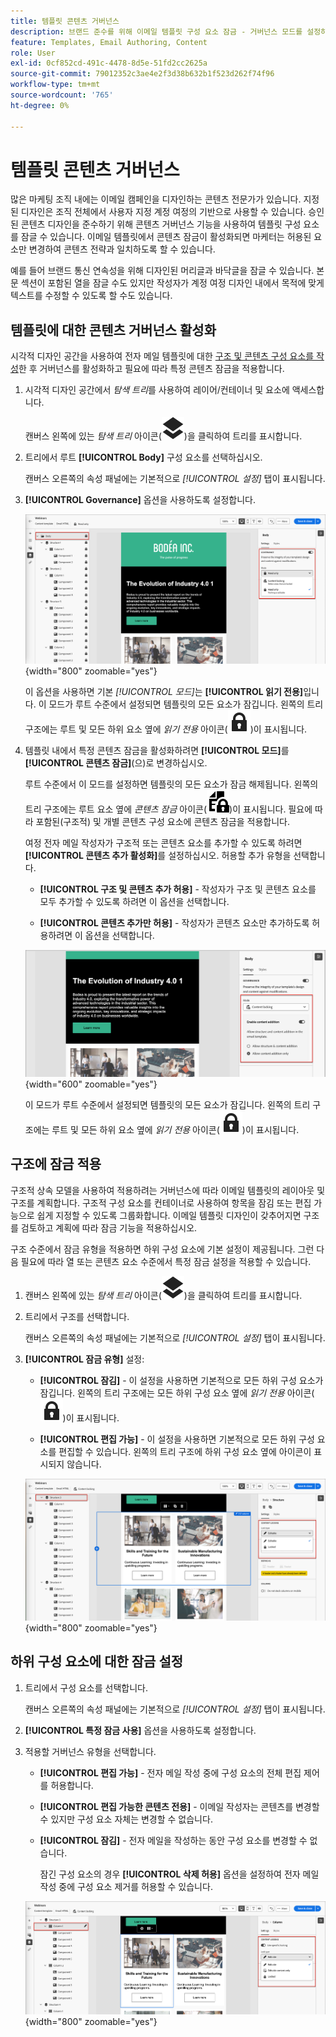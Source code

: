 ```yaml
---
title: 템플릿 콘텐츠 거버넌스
description: 브랜드 준수를 위해 이메일 템플릿 구성 요소 잠금 - 거버넌스 모드를 설정하고, 콘텐츠 편집을 제어하고, Journey Optimizer B2B edition에서 계정 여정 작성자에 대한 권한을 관리합니다.
feature: Templates, Email Authoring, Content
role: User
exl-id: 0cf852cd-491c-4478-8d5e-51fd2cc2625a
source-git-commit: 79012352c3ae4e2f3d38b632b1f523d262f74f96
workflow-type: tm+mt
source-wordcount: '765'
ht-degree: 0%

---
```


# 템플릿 콘텐츠 거버넌스

많은 마케팅 조직 내에는 이메일 캠페인을 디자인하는 콘텐츠 전문가가 있습니다. 지정된 디자인은 조직 전체에서 사용자 지정 계정 여정의 기반으로 사용할 수 있습니다. 승인된 콘텐츠 디자인을 준수하기 위해 콘텐츠 거버넌스 기능을 사용하여 템플릿 구성 요소를 잠글 수 있습니다. 이메일 템플릿에서 콘텐츠 잠금이 활성화되면 마케터는 허용된 요소만 변경하여 콘텐츠 전략과 일치하도록 할 수 있습니다.

예를 들어 브랜드 통신 연속성을 위해 디자인된 머리글과 바닥글을 잠글 수 있습니다. 본문 섹션이 포함된 열을 잠글 수도 있지만 작성자가 계정 여정 디자인 내에서 목적에 맞게 텍스트를 수정할 수 있도록 할 수도 있습니다.

## 템플릿에 대한 콘텐츠 거버넌스 활성화

시각적 디자인 공간을 사용하여 전자 메일 템플릿에 대한 [구조 및 콘텐츠 구성 요소를 작성](./email-template-authoring.md)한 후 거버넌스를 활성화하고 필요에 따라 특정 콘텐츠 잠금을 적용합니다.

1. 시각적 디자인 공간에서 _탐색 트리_&#x200B;를 사용하여 레이어/컨테이너 및 요소에 액세스합니다.

   캔버스 왼쪽에 있는 _탐색 트리_ 아이콘(![링크 아이콘](../assets/do-not-localize/icon-navigation-tree.svg))을 클릭하여 트리를 표시합니다.

1. 트리에서 루트 **[!UICONTROL Body]** 구성 요소를 선택하십시오.

   캔버스 오른쪽의 속성 패널에는 기본적으로 _[!UICONTROL 설정]_ 탭이 표시됩니다.

1. **[!UICONTROL Governance]** 옵션을 사용하도록 설정합니다.

   ![전자 메일 서식 파일에 대한 거버넌스 사용](./assets/governance-template-enable.png){width="800" zoomable="yes"}

   이 옵션을 사용하면 기본 _[!UICONTROL 모드]_&#x200B;는 **[!UICONTROL 읽기 전용]**&#x200B;입니다. 이 모드가 루트 수준에서 설정되면 템플릿의 모든 요소가 잠깁니다. 왼쪽의 트리 구조에는 루트 및 모든 하위 요소 옆에 _읽기 전용_ 아이콘(![읽기 전용 아이콘](../assets/do-not-localize/icon-tree-lock.svg))이 표시됩니다.

1. 템플릿 내에서 특정 콘텐츠 잠금을 활성화하려면 **[!UICONTROL 모드]**&#x200B;를 **[!UICONTROL 콘텐츠 잠금]**(으)로 변경하십시오.

   루트 수준에서 이 모드를 설정하면 템플릿의 모든 요소가 잠금 해제됩니다. 왼쪽의 트리 구조에는 루트 요소 옆에 _콘텐츠 잠금_ 아이콘(![콘텐츠 잠금 아이콘](../assets/do-not-localize/icon-tree-content-lock.svg))이 표시됩니다. 필요에 따라 포함된(구조적) 및 개별 콘텐츠 구성 요소에 콘텐츠 잠금을 적용합니다.

   여정 전자 메일 작성자가 구조적 또는 콘텐츠 요소를 추가할 수 있도록 하려면 **[!UICONTROL 콘텐츠 추가 활성화]**&#x200B;를 설정하십시오. 허용할 추가 유형을 선택합니다.

   * **[!UICONTROL 구조 및 콘텐츠 추가 허용]** - 작성자가 구조 및 콘텐츠 요소를 모두 추가할 수 있도록 하려면 이 옵션을 선택합니다.

   * **[!UICONTROL 콘텐츠 추가만 허용]** - 작성자가 콘텐츠 요소만 추가하도록 허용하려면 이 옵션을 선택합니다.

   ![콘텐츠 추가 사용](./assets/governance-template-content-additions.png){width="600" zoomable="yes"}

   이 모드가 루트 수준에서 설정되면 템플릿의 모든 요소가 잠깁니다. 왼쪽의 트리 구조에는 루트 및 모든 하위 요소 옆에 _읽기 전용_ 아이콘(![읽기 전용 아이콘](../assets/do-not-localize/icon-tree-lock.svg))이 표시됩니다.
<!-- 

   
- ![Link icon](../assets/do-not-localize/icon-navigation-tree.svg)
- ![Read only icon](../assets/do-not-localize/icon-tree-lock.svg)
- ![Content edit icon](../assets/do-not-localize/icon-tree-content-lock.svg)
- ![Content edit icon](../assets/do-not-localize/icon-tree-edit-text.svg)
- ![Edit element](../assets/do-not-localize/icon-edit.svg) -->

## 구조에 잠금 적용

구조적 상속 모델을 사용하여 적용하려는 거버넌스에 따라 이메일 템플릿의 레이아웃 및 구조를 계획합니다. 구조적 구성 요소를 컨테이너로 사용하여 항목을 잠김 또는 편집 가능으로 쉽게 지정할 수 있도록 그룹화합니다. 이메일 템플릿 디자인이 갖추어지면 구조를 검토하고 계획에 따라 잠금 기능을 적용하십시오.

구조 수준에서 잠금 유형을 적용하면 하위 구성 요소에 기본 설정이 제공됩니다. 그런 다음 필요에 따라 열 또는 콘텐츠 요소 수준에서 특정 잠금 설정을 적용할 수 있습니다.

1. 캔버스 왼쪽에 있는 _탐색 트리_ 아이콘(![링크 아이콘](../assets/do-not-localize/icon-navigation-tree.svg))을 클릭하여 트리를 표시합니다.

1. 트리에서 구조를 선택합니다.

   캔버스 오른쪽의 속성 패널에는 기본적으로 _[!UICONTROL 설정]_ 탭이 표시됩니다.

1. **[!UICONTROL 잠금 유형]** 설정:

   * **[!UICONTROL 잠김]** - 이 설정을 사용하면 기본적으로 모든 하위 구성 요소가 잠깁니다. 왼쪽의 트리 구조에는 모든 하위 구성 요소 옆에 _읽기 전용_ 아이콘(![읽기 전용 아이콘](../assets/do-not-localize/icon-tree-lock.svg))이 표시됩니다.

   * **[!UICONTROL 편집 가능]** - 이 설정을 사용하면 기본적으로 모든 하위 구성 요소를 편집할 수 있습니다. 왼쪽의 트리 구조에 하위 구성 요소 옆에 아이콘이 표시되지 않습니다.

   ![구조적 구성 요소에 콘텐츠 잠금 적용](./assets/governance-template-structure-locking.png){width="800" zoomable="yes"}

## 하위 구성 요소에 대한 잠금 설정

1. 트리에서 구성 요소를 선택합니다.

   캔버스 오른쪽의 속성 패널에는 기본적으로 _[!UICONTROL 설정]_ 탭이 표시됩니다.

1. **[!UICONTROL 특정 잠금 사용]** 옵션을 사용하도록 설정합니다.

1. 적용할 거버넌스 유형을 선택합니다.

   * **[!UICONTROL 편집 가능]** - 전자 메일 작성 중에 구성 요소의 전체 편집 제어를 허용합니다.
   * **[!UICONTROL 편집 가능한 콘텐츠 전용]** - 이메일 작성자는 콘텐츠를 변경할 수 있지만 구성 요소 자체는 변경할 수 없습니다.
   * **[!UICONTROL 잠김]** - 전자 메일을 작성하는 동안 구성 요소를 변경할 수 없습니다.

     잠긴 구성 요소의 경우 **[!UICONTROL 삭제 허용]** 옵션을 설정하여 전자 메일 작성 중에 구성 요소 제거를 허용할 수 있습니다.

   ![자식 구성 요소에 콘텐츠 잠금 적용](./assets/governance-template-component-locking.png){width="800" zoomable="yes"}
